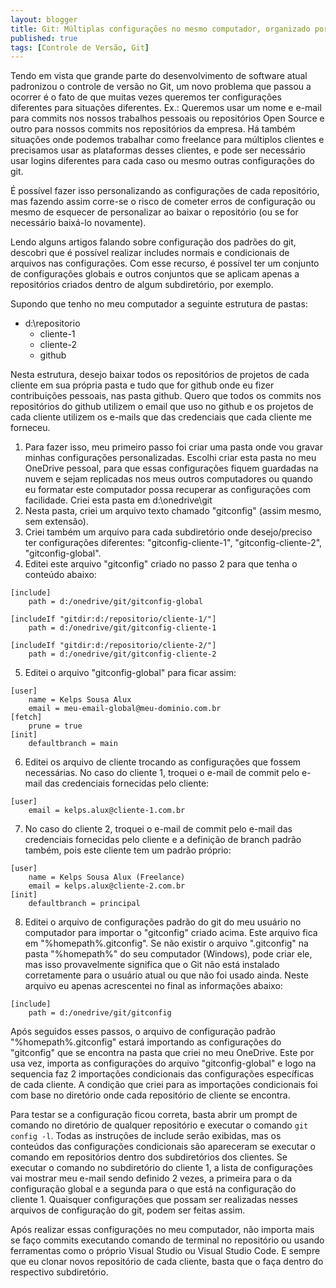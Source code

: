 ```yaml
---
layout: blogger
title: Git: Múltiplas configurações no mesmo computador, organizado por subdiretórios
published: true
tags: [Controle de Versão, Git]
---
```


Tendo em vista que grande parte do desenvolvimento de software atual padronizou o controle de versão no Git, um novo problema que passou a ocorrer é o fato de que muitas vezes queremos ter configurações diferentes para situações diferentes. Ex.: Queremos usar um nome e e-mail para commits nos nossos trabalhos pessoais ou repositórios Open Source e outro para nossos commits nos repositórios da empresa. Há também situações onde podemos trabalhar como freelance para múltiplos clientes e precisamos usar as plataformas desses clientes, e pode ser necessário usar logins diferentes para cada caso ou mesmo outras configurações do git.

É possível fazer isso personalizando as configurações de cada repositório, mas fazendo assim corre-se o risco de cometer erros de configuração ou mesmo de esquecer de personalizar ao baixar o repositório (ou se for necessário baixá-lo novamente).

Lendo alguns artigos falando sobre configuração dos padrões do git, descobri que é possível realizar includes normais e condicionais de arquivos nas configurações. Com esse recurso, é possível ter um conjunto de configurações globais e outros conjuntos que se aplicam apenas a repositórios criados dentro de algum subdiretório, por exemplo.

Supondo que tenho no meu computador a seguinte estrutura de pastas:

- d:\repositorio
	- cliente-1
	- cliente-2
	- github

Nesta estrutura, desejo baixar todos os repositórios de projetos de cada cliente em sua própria pasta e tudo que for github onde eu fizer contribuições pessoais, nas pasta github. Quero que todos os commits nos repositórios do github utilizem o email que uso no github e os projetos de cada cliente utilizem os e-mails que das credenciais que cada cliente me forneceu.

1. Para fazer isso, meu primeiro passo foi criar uma pasta onde vou gravar minhas configurações personalizadas. Escolhi criar esta pasta no meu OneDrive pessoal, para que essas configurações fiquem guardadas na nuvem e sejam replicadas nos meus outros computadores ou quando eu formatar este computador possa recuperar as configurações com facilidade. Criei esta pasta em d:\onedrive\git
2. Nesta pasta, criei um arquivo texto chamado "gitconfig" (assim mesmo, sem extensão).
3. Criei também um arquivo para cada subdiretório onde desejo/preciso ter configurações diferentes: "gitconfig-cliente-1", "gitconfig-cliente-2", "gitconfig-global".
4. Editei este arquivo "gitconfig" criado no passo 2 para que tenha o conteúdo abaixo:
```
[include]
	path = d:/onedrive/git/gitconfig-global

[includeIf "gitdir:d:/repositorio/cliente-1/"]
	path = d:/onedrive/git/gitconfig-cliente-1

[includeIf "gitdir:d:/repositorio/cliente-2/"]
	path = d:/onedrive/git/gitconfig-cliente-2
```
5. Editei o arquivo "gitconfig-global" para ficar assim:
```
[user]
	name = Kelps Sousa Alux
	email = meu-email-global@meu-dominio.com.br
[fetch]
	prune = true
[init]
	defaultbranch = main
```
6. Editei os arquivo de cliente trocando as configurações que fossem necessárias. No caso do cliente 1, troquei o e-mail de commit pelo e-mail das credenciais fornecidas pelo cliente:
```
[user]
	email = kelps.alux@cliente-1.com.br
```
7. No caso do cliente 2, troquei o e-mail de commit pelo e-mail das credenciais fornecidas pelo cliente e a definição de branch padrão também, pois este cliente tem um padrão próprio:
```
[user]
	name = Kelps Sousa Alux (Freelance)
	email = kelps.alux@cliente-2.com.br
[init]
	defaultbranch = principal
```
8. Editei o arquivo de configurações padrão do git do meu usuário no computador para importar o "gitconfig" criado acima. Este arquivo fica em "%homepath%\.gitconfig". Se não existir o arquivo ".gitconfig" na pasta "%homepath%" do seu computador (Windows), pode criar ele, mas isso provavelmente significa que o Git não está instalado corretamente para o usuário atual ou que não foi usado ainda. Neste arquivo eu apenas acrescentei no final as informações abaixo:
```
[include]
	path = d:/onedrive/git/gitconfig
```

Após seguidos esses passos, o arquivo de configuração padrão "%homepath%\.gitconfig" estará importando as configurações do "gitconfig" que se encontra na pasta que criei no meu OneDrive. Este por usa vez, importa as configurações do arquivo "gitconfig-global" e logo na sequencia faz 2 importações condicionais das configurações específicas de cada cliente. A condição que criei para as importações condicionais foi com base no diretório onde cada repositório de cliente se encontra.

Para testar se a configuração ficou correta, basta abrir um prompt de comando no diretório de qualquer repositório e executar o comando ```git config -l```. Todas as instruções de include serão exibidas, mas os conteúdos das configurações condicionais são apareceram se executar o comando em repositórios dentro dos subdiretórios dos clientes. Se executar o comando no subdiretório do cliente 1, a lista de configurações vai mostrar meu e-mail sendo definido 2 vezes, a primeira para o da configuração global e a segunda para o que está na configuração do cliente 1.
Quaisquer configurações que possam ser realizadas nesses arquivos de configuração do git, podem ser feitas assim.

Após realizar essas configurações no meu computador, não importa mais se faço commits executando comando de terminal no repositório ou usando ferramentas como o próprio Visual Studio ou Visual Studio Code. E sempre que eu clonar novos repositório de cada cliente, basta que o faça dentro do respectivo subdiretório.
